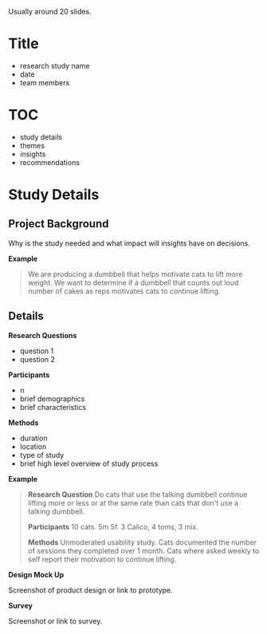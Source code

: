 Usually around 20 slides.
# Title

- research study name
- date
- team members

# TOC

- study details
- themes
- insights
- recommendations

# Study Details

## Project Background

Why is the study needed and what impact will insights have on decisions.

**Example**

> We are producing a dumbbell that helps motivate cats to lift more weight. We want to determine if a dumbbell that counts out loud number of cakes as reps motivates cats to continue lifting.


## Details

**Research Questions**
- question 1
- question 2

**Participants**
- n
- brief demographics
- brief characteristics

**Methods**
- duration
- location
- type of study
- brief high level overview of study process

**Example**

> **Research Question**
> Do cats that use the talking dumbbell continue lifting more or less or at the same rate than cats that don't use a talking dumbbell.
> 
> **Participants**
> 10 cats. 5m 5f. 3 Calico, 4 toms, 3 mix.
> 
> **Methods**
> Unmoderated usability study. Cats documented the number of sessions they completed over 1 month. Cats where asked weekly to self report their motivation to continue lifting.

**Design Mock Up**

Screenshot of product design or link to prototype.

**Survey**

Screenshot or link to survey.

